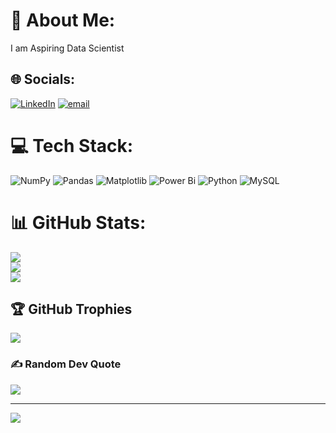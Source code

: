 # 💫 About Me:
I am Aspiring Data Scientist


## 🌐 Socials:
[![LinkedIn](https://img.shields.io/badge/LinkedIn-%230077B5.svg?logo=linkedin&logoColor=white)](https://linkedin.com/in/datchnamoorthy097) [![email](https://img.shields.io/badge/Email-D14836?logo=gmail&logoColor=white)](mailto:datchnamoorthy097@gmail.com) 

# 💻 Tech Stack:
![NumPy](https://img.shields.io/badge/numpy-%23013243.svg?style=for-the-badge&logo=numpy&logoColor=white) ![Pandas](https://img.shields.io/badge/pandas-%23150458.svg?style=for-the-badge&logo=pandas&logoColor=white) ![Matplotlib](https://img.shields.io/badge/Matplotlib-%23ffffff.svg?style=for-the-badge&logo=Matplotlib&logoColor=black) ![Power Bi](https://img.shields.io/badge/power_bi-F2C811?style=for-the-badge&logo=powerbi&logoColor=black) ![Python](https://img.shields.io/badge/python-3670A0?style=for-the-badge&logo=python&logoColor=ffdd54) ![MySQL](https://img.shields.io/badge/mysql-4479A1.svg?style=for-the-badge&logo=mysql&logoColor=white)
# 📊 GitHub Stats:
![](https://github-readme-stats.vercel.app/api?username=datchnamoorthy097&theme=default&hide_border=false&include_all_commits=false&count_private=false)<br/>
![](https://nirzak-streak-stats.vercel.app/?user=datchnamoorthy097&theme=default&hide_border=false)<br/>
![](https://github-readme-stats.vercel.app/api/top-langs/?username=datchnamoorthy097&theme=default&hide_border=false&include_all_commits=false&count_private=false&layout=compact)

## 🏆 GitHub Trophies
![](https://github-profile-trophy.vercel.app/?username=datchnamoorthy097&theme=radical&no-frame=false&no-bg=true&margin-w=4)

### ✍️ Random Dev Quote
![](https://quotes-github-readme.vercel.app/api?type=vetical&theme=light)

---
[![](https://visitcount.itsvg.in/api?id=datchnamoorthy097&icon=0&color=0)](https://visitcount.itsvg.in)

<!-- Proudly created with GPRM ( https://gprm.itsvg.in ) -->
